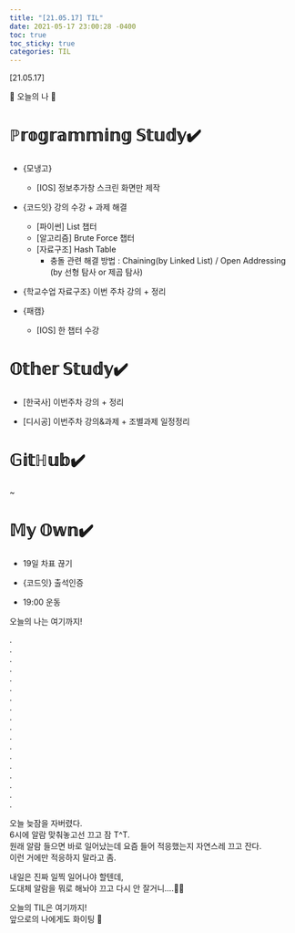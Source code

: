 ```yaml
---
title: "[21.05.17] TIL"
date: 2021-05-17 23:00:28 -0400
toc: true
toc_sticky: true
categories: TIL
---
```


[21.05.17]

🙌 오늘의 나 🙌

# ℙ𝕣𝕠𝕘𝕣𝕒𝕞𝕞𝕚𝕟𝕘 𝕊𝕥𝕦𝕕𝕪✔️

- {모냉고}       

   * [IOS] 정보추가창 스크린 화면만 제작


- {코드잇} 강의 수강 + 과제 해결    
   * [파이썬] List 챕터
   * [알고리즘] Brute Force 챕터
   * [자료구조] Hash Table 
       * 충돌 관련 해결 방법 : Chaining(by Linked List) / Open Addressing (by 선형 탐사 or 제곱 탐사)  
       
- {학교수업 자료구조} 이번 주차 강의 + 정리

- {패캠} 
    * [IOS] 한 챕터 수강

  

# 𝕆𝕥𝕙𝕖𝕣 𝕊𝕥𝕦𝕕𝕪✔️

- [한국사] 이번주차 강의 + 정리

- [디시공] 이번주차 강의&과제 + 조별과제 일정정리 

# 𝔾𝕚𝕥ℍ𝕦𝕓✔️

~


# 𝕄𝕪 𝕆𝕨𝕟✔️

- 19일 차표 끊기

- {코드잇} 출석인증     

- 19:00 운동

오늘의 나는 여기까지! 
    
.     
.      
.      
.    
.     
.      
.       
.        
.      
.      
.       
.      
.      
.      
.      
.      
.      
.
                       
오늘 늦잠을 자버렸다.       
6시에 알람 맞춰놓고선 끄고 잠 T^T.     
원래 알람 들으면 바로 일어났는데 요즘 들어 적응했는지 자연스레 끄고 잔다.       
이런 거에만 적응하지 말라고 좀.
    

내일은 진짜 일찍 일어나야 할텐데,       
도대체 알람을 뭐로 해놔야  끄고 다시 안 잘거니....🤦‍♀️         
      
      
오늘의 TIL은 여기까지!       
앞으로의 나에게도 화이팅 🌸            
